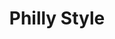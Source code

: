 ---
pid: ch492
title: Philly Style
location_transcription: by Hard Rock
coordinates: "[-75.15929897431, 39.952039871297]"
zipcode: NJ07093
gen_neighborhood: 
neighborhood: 
outside_phl: West New York NJ
age: '23'
age_range: 20-29
instagram: 
image_file_name: ch_492.jpg
proposal_transcription: Hall & Oates
topic: 
topic_summary: 
type: 
keywords_other: 
credit: 
image_labels: 
twitter: 
facebook: 
permalink: "/monuments/ch492/"
layout: item-page
---